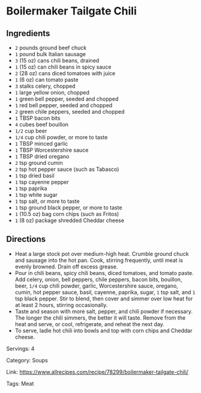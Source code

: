 # Boilermaker Tailgate Chili

## Ingredients

- `2` pounds ground beef chuck
- `1` pound bulk Italian sausage
- `3` (15 oz) cans chili beans, drained
- `1` (15 oz) can chili beans in spicy sauce
- `2` (28 oz) cans diced tomatoes with juice
- `1` (6 oz) can tomato paste
- `3` stalks celery, chopped
- `1` large yellow onion, chopped
- `1` green bell pepper, seeded and chopped
- `1` red bell pepper, seeded and chopped
- `2` green chile peppers, seeded and chopped
- `1` TBSP bacon bits
- `4` cubes beef bouillon
- `1/2` cup beer
- `1/4` cup chili powder, or more to taste
- `1` TBSP minced garlic
- `1` TBSP Worcestershire sauce
- `1` TBSP dried oregano
- `2` tsp ground cumin
- `2` tsp hot pepper sauce (such as Tabasco)
- `1` tsp dried basil
- `1` tsp cayenne pepper
- `1` tsp paprika
- `1` tsp white sugar
- `1` tsp salt, or more to taste
- `1` tsp ground black pepper, or more to taste
- `1` (10.5 oz) bag corn chips (such as Fritos)
- `1` (8 oz) package shredded Cheddar cheese

## Directions

- Heat a large stock pot over medium-high heat. Crumble ground chuck and sausage into the hot pan. Cook, stirring frequently, until meat is evenly browned. Drain off excess grease.
- Pour in chili beans, spicy chili beans, diced tomatoes, and tomato paste. Add celery, onion, bell peppers, chile peppers, bacon bits, bouillon, beer, `1/4` cup chili powder, garlic, Worcestershire sauce, oregano, cumin, hot pepper sauce, basil, cayenne, paprika, sugar, `1` tsp salt, and `1` tsp black pepper. Stir to blend, then cover and simmer over low heat for at least 2 hours, stirring occasionally.
- Taste and season with more salt, pepper, and chili powder if necessary. The longer the chili simmers, the better it will taste. Remove from the heat and serve, or cool, refrigerate, and reheat the next day.
- To serve, ladle hot chili into bowls and top with corn chips and Cheddar cheese.

Servings: 4

Category: Soups

Link: https://www.allrecipes.com/recipe/78299/boilermaker-tailgate-chili/

Tags: Meat

